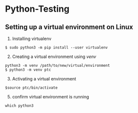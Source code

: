 # Python-Testing
## Setting up a virtual environment on Linux 
1. Installing virtualenv
```
$ sudo python3 -m pip install --user virtualenv
```
2. Creating a virtual environment using *venv*
```
python3 -m venv /path/to/new/virtual/environment
$ python3 -m venv ptc
```
3. Activating a virtual environment 
```
$source ptc/bin/activate
```
5.  confirm virtual environment is running 
```
which python3 
```
